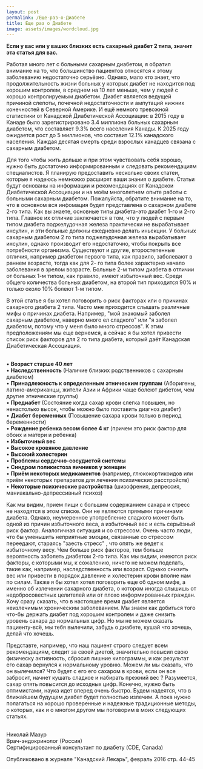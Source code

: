 ```yaml
---
layout: post
permalink: /Ещe-раз-о-Диабeтe
title: Ещe раз о Диабeтe
image: assets/images/wordcloud.jpg
---
```


**Если у вас или у ваших близких есть сахарный диабет 2 типа, значит эта статья для вас.**

Работая много лет с больными сахарным диабетом, я обратил внимание на то, что большинство пациентов относятся к этому
заболеванию недостаточно серьёзно. Однако, мало кто знает, что продолжительность жизни больных у которых диабет не
находится под хорошим контролем, в среднем на 10 лет меньше, чем у людей с хорошо контролируемым диабетом. Диабет
является ведущей причиной слепоты, почечной недoстаточности и ампутаций нижних конечностей в Cеверной Aмерике. И ещё
немного тревожной статистики от Канадской Диабетической Ассоциации: в 2015 году в Канаде было зарегистрировано 3.4
миллиона больных сахарным диабетом, что составляет 9.3% всего населения Канады. К 2025 году ожидается рост до 5
миллионов, что составит 12.1% канадского населения. Каждая десятая смерть среди взрослых канадцев связана с сахарным
диабетом.

Для того чтобы жить дольше и при этом чувствовать себя хорошо, нужно быть достаточно информированным и следовать
рекомендациям специалистов. Я планирую предоставить несколько своих статеи, которые я надеюсь немножко раcшиpят ваши
знания о диабете.
Статьи будут основаны на информации и рекомендациях от Канадскои Диабетической Аcсоциации и на моём многолетнем опыте
работы с больными сахарным диабетом. Пожалуйста, обратите внимание на то, что в основном вся инфомация будет
представлена о сахарном диабете 2-го типа. Как вы знаете, основные типы диабета-это диабет 1-го и 2-го типа. Главное их
отличие заключается в том, что у людей с первым типом диабета поджелудочная железа практически не вырабатывает инсулин,
и эти больные должны ежедневно делать иньекции. У больных сахарным диабетом 2 го типа поджелудочная железа вырабатывает
инсулин, однако производит его недостаточно, чтобы покрыть все потребности организма. Существуют и другие,
второстепенные отличия, например диабетом первого типа, как правило, заболевают в раннем возрасте, тогда как для 2- го
типа более характерно начало заболевания в зрелом возрасте. Больные 2-м типом диабета в отличии от больных 1-м типом,
как правило, имеют избыточный вес. Среди общего количества больных диабетом, на второй тип приходится 90% и только около
10% болеют 1-м типом.

В этой статье я бы хотел поговорить о риск факторах или о причинах сахарного диабета 2 типа. Часто мне приходится
слышать различные мифы о причинах диабета. Например, "мой знакомый заболел сахарным диабетом, наверно много ел сладкого"
или "я заболел диабетом, потому что у меня было много стреcсов". К этим предположениям мы еще вернeмся, а сейчас я бы
хотел привести список риск факторов для 2 го типа диабета, который даёт Канадская Диабетическая Ассоциация.

<br />• **Возраст старше 40 лет**
<br />• **Наследственность** (Наличие близких родственников с сахарным диабетом)
<br />• **Принадлежность к определенным этническим группам** (Аборигены, латино-американцы, жители Азии и Африки чаще
болеют дибетом, чем другие этнические группы)
<br />• **Предиабет** (Состояние когда сахар крови слегка повышен, но ненастолько высок, чтобы можно было поставить
диагноз диабет)
<br />• **Диабет беременных** (Повышение сахара крови только в период беременности)
<br />• **Рождение ребенка весом более 4 кг** (причем это риск фактор для обоих и матери и ребенка)
<br />• **Избыточный вес**
<br />• **Высокое кровяное давление**
<br />• **Высокий холестерин**
<br />• **Проблемы сердечно-сосудистой системы**
<br />• **Синдром поликистоза яичников у женщин**
<br />• **Приём некоторых медикаментов** (например, глюкокортикоидов или приём некоторых препаратов для лечения
психических расстройств)
<br />• **Некоторые психические растройства** (шизофрения, депрессия, маниакально-депрессивный психоз)

Как мы видим, прием пищи с большим содержанием сахара и стреcс не находятся в этом списке. Они не являются прямыми
причинами диабета. Однако, неумеренное употребление сладкого может быть одной из причин избыточного веса, а избыточный
вес и есть серьёзный риск фактор. Аналогичная ситуация и со стреcсом. Очень часто люди, что бы уменьшить неприятные
эмоции, связанные со стрессом переедают, стараясь "заесть стресс" , что опять же ведет к избыточному весу. Чем больше
риск факторов, тем больше вероятнoсть заболеть диабетом 2-го типа. Как мы видим, имеются риск факторы, с которыми мы, к
сожалению, ничего не можем поделать, такие как, например, наследственность или возраст. Однако снизить вес или привести
в порядок давление и холестерин крови вполне нам по силам.
Также я бы хотел хотел поговорить еще об одном мифе, а именно об излечении сахарного диабета, о котором иногда слышишь
от недобросовестных целителей или от плохо информированных граждан. Хочу сразу сказать, что в настоящее время диабет
является неизлечимым хроническим заболеванием. Мы знаем как добиться того что-бы держать диабет под хорошим контролем и
даже снизить уровень сахара до нормальных цифр. Но мы не можем сказать пациенту-всё, мы тебя вылечили, забудь о диабете,
кушай что хочешь, делай что хочешь.

Представте, например, что наш пациент строго следует всем рекомендациям, следит за своей диетой, значительно повысил
свою физическу активность, сбросил лишние килограммы, и как результат его сахар вернулся к нормальному уровню. Можем ли
мы сказать, что он вылечился? Что будет с его его сахаром в крови, если он все забросит, начнет кушать сладкое и
набирать прежний вес ? Разумеется, сахар опять повысится до исходных цифр.
Конечно, нужно быть оптимистами, наука идет вперед очень быстро. Будем надеятся, что в ближайшем будущем диабет будет
полностью излечим. А пока нужно полагаться на хорошо проверенные и надежные традиционные методы, о которых, как и о
многом другом мы поговорим в моих следующих статьях.

<br /> Николай Мазур
<br /> Врач-эндокринолог (Россия)
<br /> Сертифицированный консультант по диабету (CDE, Canada)

Опубликовано в журнале "Канадский Лекарь", февраль 2016 стр. 44-45